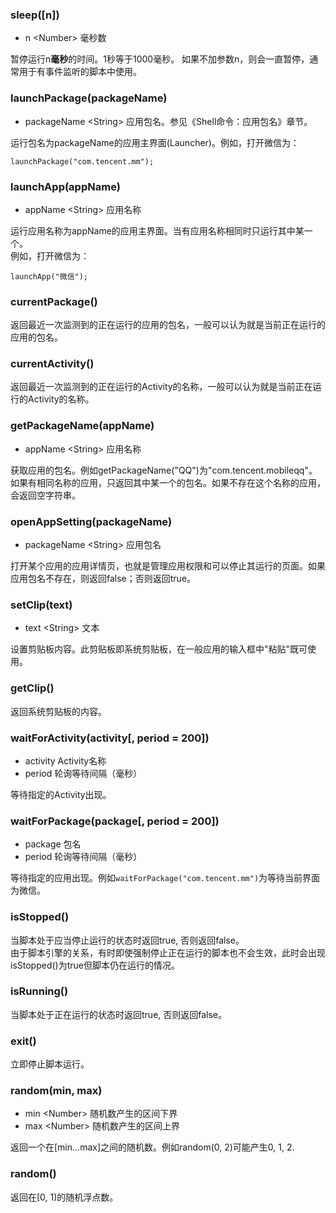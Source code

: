 ### sleep(\[n\])
* n \<Number\> 毫秒数

暂停运行n**毫秒**的时间。1秒等于1000毫秒。
如果不加参数n，则会一直暂停，通常用于有事件监听的脚本中使用。

### launchPackage(packageName)
* packageName \<String\> 应用包名。参见《Shell命令：应用包名》章节。  

运行包名为packageName的应用主界面(Launcher)。例如，打开微信为：
```
launchPackage("com.tencent.mm");
```

### launchApp(appName)
* appName \<String\> 应用名称

运行应用名称为appName的应用主界面。当有应用名称相同时只运行其中某一个。  
例如，打开微信为：
```
launchApp("微信");
```

### currentPackage()
返回最近一次监测到的正在运行的应用的包名，一般可以认为就是当前正在运行的应用的包名。

### currentActivity()
返回最近一次监测到的正在运行的Activity的名称，一般可以认为就是当前正在运行的Activity的名称。

### getPackageName(appName)
* appName \<String\> 应用名称

获取应用的包名。例如getPackageName("QQ")为"com.tencent.mobileqq"。如果有相同名称的应用，只返回其中某一个的包名。如果不存在这个名称的应用，会返回空字符串。

### openAppSetting(packageName)
* packageName \<String\> 应用包名

打开某个应用的应用详情页，也就是管理应用权限和可以停止其运行的页面。如果应用包名不存在，则返回false；否则返回true。

### setClip(text)
* text \<String\> 文本

设置剪贴板内容。此剪贴板即系统剪贴板，在一般应用的输入框中"粘贴"既可使用。

### getClip()

返回系统剪贴板的内容。

### waitForActivity(activity\[, period = 200\])
* activity Activity名称
* period 轮询等待间隔（毫秒）

等待指定的Activity出现。


### waitForPackage(package\[, period = 200\])
* package 包名
* period 轮询等待间隔（毫秒）

等待指定的应用出现。例如`waitForPackage("com.tencent.mm")`为等待当前界面为微信。

### isStopped()
当脚本处于应当停止运行的状态时返回true, 否则返回false。  
由于脚本引擎的关系，有时即使强制停止正在运行的脚本也不会生效，此时会出现isStopped()为true但脚本仍在运行的情况。

### isRunning()
当脚本处于正在运行的状态时返回true, 否则返回false。  

### exit()
立即停止脚本运行。

### random(min, max)
* min \<Number\> 随机数产生的区间下界
* max \<Number\> 随机数产生的区间上界

返回一个在\[min...max\]之间的随机数。例如random(0, 2)可能产生0, 1, 2.

### random()

返回在[0, 1)的随机浮点数。